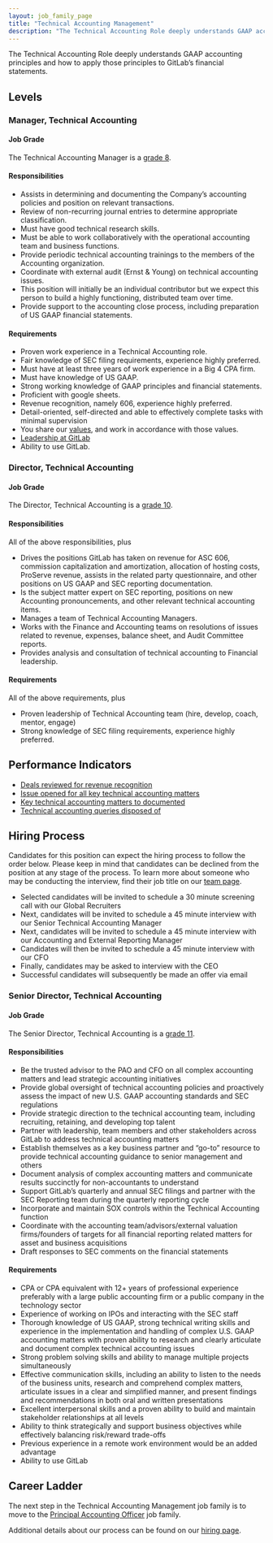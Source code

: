 ```yaml
---
layout: job_family_page
title: "Technical Accounting Management"
description: "The Technical Accounting Role deeply understands GAAP accounting principles and how to apply those principles to GitLab’s financial statements."
---
```


The Technical Accounting Role deeply understands GAAP accounting principles and how to apply those principles to GitLab’s financial statements.

## Levels

### Manager, Technical Accounting

#### Job Grade

The Technical Accounting Manager is a [grade 8](/handbook/total-rewards/compensation/compensation-calculator/#gitlab-job-grades).

#### Responsibilities

* Assists in determining and documenting the Company’s accounting policies and position on relevant transactions.
* Review of non-recurring journal entries to determine appropriate classification.
* Must have good technical research skills.
* Must be able to work collaboratively with the operational accounting team and business functions.
* Provide periodic technical accounting trainings to the members of the Accounting organization.
* Coordinate with external audit (Ernst & Young) on technical accounting issues.
* This position will initially be an individual contributor but we expect this person to build a highly functioning, distributed team over time.
* Provide support to the accounting close process, including preparation of US GAAP financial statements.

#### Requirements

* Proven work experience in a Technical Accounting role.
* Fair knowledge of SEC filing requirements, experience highly preferred.
* Must have at least three years of work experience in a Big 4 CPA firm.
* Must have knowledge of US GAAP.
* Strong working knowledge of GAAP principles and financial statements.
* Proficient with google sheets.
* Revenue recognition, namely 606, experience highly preferred.
* Detail-oriented, self-directed and able to effectively complete tasks with minimal supervision
* You share our [values](/handbook/values/), and work in accordance with those values.
* [Leadership at GitLab](https://about.gitlab.com/company/team/structure/#management-group)
* Ability to use GitLab.

### Director, Technical Accounting

#### Job Grade

The Director, Technical Accounting is a [grade 10](/handbook/total-rewards/compensation/compensation-calculator/#gitlab-job-grades).

#### Responsibilities

All of the above responsibilities, plus
* Drives the positions GitLab has taken on revenue for ASC 606, commission capitalization and amortization, allocation of hosting costs, ProServe revenue, assists in the related party questionnaire, and other positions on US GAAP and SEC reporting documentation.
* Is the subject matter expert on SEC reporting, positions on new Accounting pronouncements, and other relevant technical accounting items.
* Manages a team of Technical Accounting Managers.
* Works with the Finance and Accounting teams on resolutions of issues related to revenue, expenses, balance sheet, and Audit Committee reports.
* Provides analysis and consultation of technical accounting to Financial leadership.

#### Requirements

All of the above requirements, plus
* Proven leadership of Technical Accounting team (hire, develop, coach, mentor, engage)
* Strong knowledge of SEC filing requirements, experience highly preferred.

## Performance Indicators

* [Deals reviewed for revenue recognition](/handbook/finance/accounting/#deals-reviewed-for-revenue-recognition--100)
* [Issue opened for all key technical accounting matters](/handbook/finance/accounting/#issue-opened-for-all-key-technical-accounting-matters--2-working-days)
* [Key technical accounting matters to documented](/handbook/finance/accounting/#key-technical-accounting-matters-to-documented--5-working-days)
* [Technical accounting queries disposed of](/handbook/finance/accounting/#technical-accounting-queries-disposed-of--2-working-days)

## Hiring Process

Candidates for this position can expect the hiring process to follow the order below. Please keep in mind that candidates can be declined from the position at any stage of the process. To learn more about someone who may be conducting the interview, find their job title on our [team page](/company/team/).

- Selected candidates will be invited to schedule a 30 minute screening call with our Global Recruiters
- Next, candidates will be invited to schedule a 45 minute interview with our Senior Technical Accounting Manager
- Next, candidates will be invited to schedule a 45 minute interview with our Accounting and External Reporting Manager
- Candidates will then be invited to schedule a 45 minute interview with our CFO
- Finally, candidates may be asked to interview with the CEO
- Successful candidates will subsequently be made an offer via email

### Senior Director, Technical Accounting

#### Job Grade

The Senior Director, Technical Accounting is a [grade 11](/handbook/total-rewards/compensation/compensation-calculator/#gitlab-job-grades).

#### Responsibilities

* Be the trusted advisor to the PAO and CFO on all complex accounting matters and lead strategic accounting initiatives
* Provide global oversight of technical accounting policies and proactively assess the impact of new U.S. GAAP accounting standards and SEC regulations
* Provide strategic direction to the technical accounting team, including recruiting, retaining, and developing top talent
* Partner with leadership, team members and other stakeholders across GitLab to address technical accounting matters
* Establish themselves as a key business partner and “go-to” resource to provide technical accounting guidance to senior management and others
* Document analysis of complex accounting matters and communicate results succinctly for non-accountants to understand
* Support GitLab’s quarterly and annual SEC filings and partner with the SEC Reporting team during the quarterly reporting cycle
* Incorporate and maintain SOX controls within the Technical Accounting function
* Coordinate with the accounting team/advisors/external valuation firms/founders of targets for all financial reporting related matters for asset and business acquisitions
* Draft responses to SEC comments on the financial statements

#### Requirements

* CPA or CPA equivalent with 12+ years of  professional experience preferably with a large public accounting firm or a public company in the technology sector
* Experience of working on IPOs and interacting with the SEC staff
* Thorough knowledge of US GAAP, strong technical writing skills and experience in the implementation and handling of complex U.S. GAAP accounting matters with proven ability to research and clearly articulate and document complex technical accounting issues
* Strong problem solving skills and ability to manage multiple projects simultaneously
* Effective communication skills, including an ability to listen to the needs of the business units, research and comprehend complex matters, articulate issues in a clear and simplified manner, and present findings and recommendations in both oral and written presentations
* Excellent interpersonal skills and a proven ability to build and maintain stakeholder relationships at all levels
* Ability to think strategically and support business objectives while effectively balancing risk/reward trade-offs
* Previous experience in a remote work environment would be an added advantage
* Ability to use GitLab

## Career Ladder

The next step in the Technical Accounting Management job family is to move to the [Principal Accounting Officer](/job-families/finance/pao-jf/) job family. 

Additional details about our process can be found on our [hiring page](/handbook/hiring/interviewing/).
